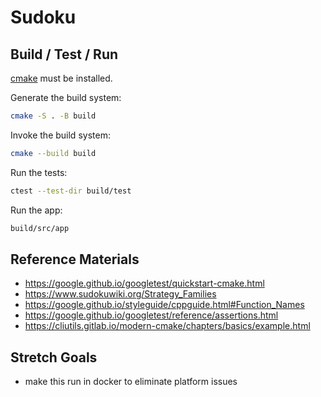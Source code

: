 # Sudoku

## Build / Test / Run
[cmake](https://cmake.org/install/) must be installed.

Generate the build system:
``` sh
cmake -S . -B build
```

Invoke the build system:
``` sh
cmake --build build
```

Run the tests:
``` sh
ctest --test-dir build/test
```

Run the app:
``` sh
build/src/app
```

## Reference Materials
- https://google.github.io/googletest/quickstart-cmake.html
- https://www.sudokuwiki.org/Strategy_Families
- https://google.github.io/styleguide/cppguide.html#Function_Names
- https://google.github.io/googletest/reference/assertions.html
- https://cliutils.gitlab.io/modern-cmake/chapters/basics/example.html

## Stretch Goals
- make this run in docker to eliminate platform issues
